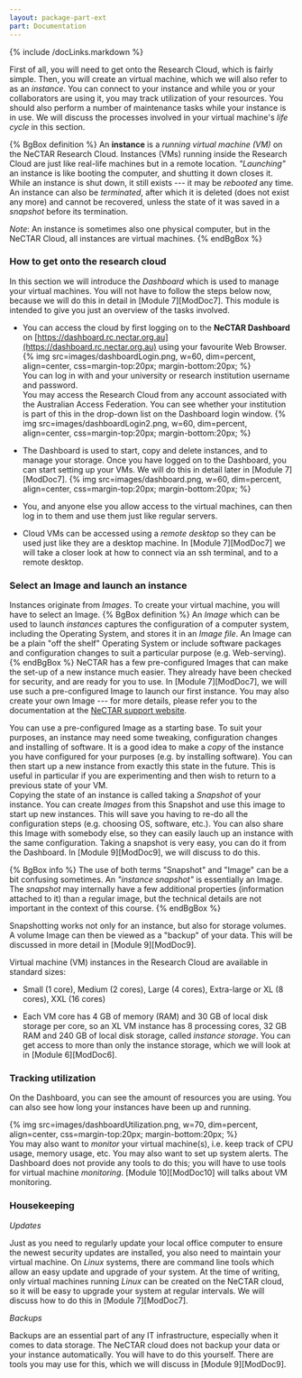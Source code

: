 ```yaml
---
layout: package-part-ext
part: Documentation
---
```


{% include /docLinks.markdown %}

First of all, you will need to get onto the Research Cloud, which is fairly simple. Then, you will create an virtual machine, which we will also refer to as an *instance*. You can connect to your instance and while you or your collaborators are using it, you may track utilization of your resources. You should also perform a number of maintenance tasks while your instance is in use. We will discuss the processes involved in your virtual machine's *life cycle* in this section.

{% BgBox definition %}
An **instance** is a *running virtual machine (VM)* on the NeCTAR Research Cloud. Instances (VMs) running inside the Research Cloud are just like real-life machines but in a remote location. *"Launching"* an instance is like booting the computer, and shutting it down closes it. While an instance is shut down, it still exists --- it may be *rebooted* any time. An instance can also be *terminated*, after which it is deleted (does not exist any more) and cannot be recovered, unless the state of it was saved in a *snapshot* before its termination.  

*Note*: An instance is sometimes also one physical computer, but in the NeCTAR Cloud, all instances are virtual machines.
{% endBgBox %}


### How to get onto the research cloud

In this section we will introduce the *Dashboard* which is used to manage your virtual machines. You will not have to follow the steps below now, because we will do this in detail in [Module 7][ModDoc7]. This module is intended to give you just an overview of the tasks involved.

* You can access the cloud by first logging on to the **NeCTAR Dashboard** on [https://dashboard.rc.nectar.org.au](https://dashboard.rc.nectar.org.au) using your favourite Web Browser. 
{% img src=images/dashboardLogin.png, w=60, dim=percent, align=center, css=margin-top:20px; margin-bottom:20px; %}  
You can log in with and your university or research institution username and password.    
You may access the Research Cloud from any account associated with the Australian Access Federation. You can see whether your institution is part of this in the drop-down list on the Dashboard login window.
{% img src=images/dashboardLogin2.png, w=60, dim=percent, align=center, css=margin-top:20px; margin-bottom:20px; %}  

* The Dashboard is used to start, copy and delete instances, and to manage your storage. Once you have logged on to the Dashboard, you can start setting up your VMs. We will do this in detail later in [Module 7][ModDoc7].
{% img src=images/dashboard.png, w=60, dim=percent, align=center, css=margin-top:20px; margin-bottom:20px; %}  

* You, and anyone else you allow access to the virtual machines, can then log in to them and use them just like regular servers.

* Cloud VMs can be accessed using a *remote desktop* so they can be used just like they are a desktop machine. In [Module 7][ModDoc7] we will take a closer look at how to connect via an ssh terminal, and to a remote desktop. 

### Select an Image and launch an instance

Instances originate from *Images*. To create your virtual machine, you will have to select an Image. 
{% BgBox definition %}
An *Image* which can be used to launch *instances* captures the configuration of a computer system, including the Operating System, and stores it in an *Image file*. An Image can be a plain "off the shelf" Operating System or include software packages and configuration changes to suit a particular purpose (e.g. Web-serving). 
{% endBgBox %}
NeCTAR has a few pre-configured Images that can make the set-up of a new instance much easier. They already have been checked for security, and are ready for you to use. In [Module 7][ModDoc7], we will use such a pre-configured Image to launch our first instance. You may also create your own Image --- for more details, please refer you to the documentation at the [NeCTAR support website](http://support.rc.nectar.org.au/docs/images).

You can use a pre-configured Image as a starting base. To suit your purposes, an instance may need some tweaking, configuration changes and installing of software. It is a good idea to make a *copy* of the instance you have configured for your purposes (e.g. by installing software). You can then start up a new instance from exactly this state in the future. This is useful in particular if you are experimenting and then wish to return to a previous state of your VM.    
Copying the state of an instance is called taking a *Snapshot* of your instance. You can create *Images* from this Snapshot and use this image to start up new instances. This will save you having to re-do all the configuration steps (e.g. choosing OS, software, etc.). You can also share this Image with somebody else, so they can easily lauch up an instance with the same configuration.
Taking a snapshot is very easy, you can do it from the Dashboard. In [Module 9][ModDoc9], we will discuss to do this.

{% BgBox info %}
The use of both terms "Snapshot" and "Image" can be a bit confusing sometimes. An *"instance snapshot"* is essentially an Image. The *snapshot* may internally have a few additional properties (information attached to it) than a regular image, but the technical details are not important in the context of this course.
{% endBgBox %}

Snapshotting works not only for an instance, but also for storage volumes. A volume Image can then be viewed as a "backup" of your data. This will be discussed in more detail in [Module 9][ModDoc9].

Virtual machine (VM) instances in the Research Cloud are available in standard sizes:

* Small (1 core), Medium (2 cores), Large (4 cores), Extra-large or XL (8 cores), XXL (16 cores)

* Each VM core has 4 GB of memory (RAM) and 30 GB of local disk storage per core, so an XL VM instance has 8 processing cores, 32 GB RAM and 240 GB of local disk storage, called *instance storage*. You can get access to more than only the instance storage, which we will look at in [Module 6][ModDoc6].

### Tracking utilization

On the Dashboard, you can see the amount of resources you are using. You can also see how long your instances have been up and running. 

{% img src=images/dashboardUtilization.png, w=70, dim=percent, align=center, css=margin-top:20px; margin-bottom:20px; %}  
You may also want to *monitor* your virtual machine(s), i.e. keep track of CPU usage, memory usage, etc. You may also want to set up system alerts. The Dashboard does not provide any tools to do this; you will have to use tools for virtual machine *monitoring*. [Module 10][ModDoc10] will talks about VM monitoring.

### Housekeeping

*Updates*

Just as you need to regularly update your local office computer to ensure the newest security updates are installed, you also need to maintain your virtual machine. On *Linux* systems, there are command line tools which allow an easy update and upgrade of your system. At the time of writing, only virtual machines running *Linux* can be created on the NeCTAR cloud, so it will be easy to upgrade your system at regular intervals. We will discuss how to do this in [Module 7][ModDoc7].

*Backups*

Backups are an essential part of any IT infrastructure, especially when it comes to data storage. The NeCTAR cloud does not backup your data or your instance automatically. You will have to do this yourself. There are tools you may use for this, which we will discuss in [Module 9][ModDoc9].


